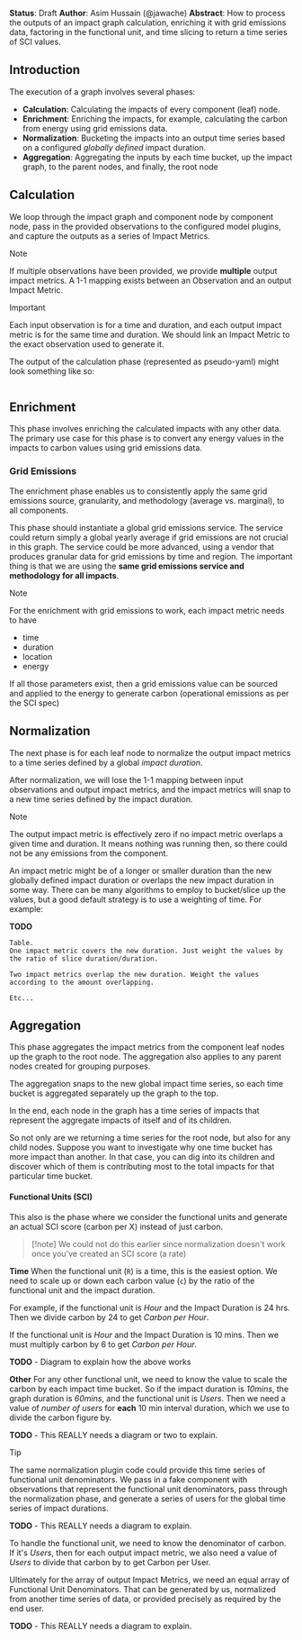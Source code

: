 
**Status**: Draft
**Author**: Asim Hussain (@jawache)
**Abstract**: How to process the outputs of an impact graph calculation, enriching it with grid emissions data, factoring in the functional unit, and time slicing to return a time series of SCI values.

## Introduction

The execution of a  graph involves several phases:

- **Calculation**: Calculating the impacts of every component (leaf) node.
- **Enrichment**: Enriching the impacts, for example, calculating the carbon from energy using grid emissions data.
- **Normalization**: Bucketing the impacts into an output time series based on a configured *globally defined* impact duration.
- **Aggregation**: Aggregating the inputs by each time bucket, up the impact graph, to the parent nodes, and finally, the root node 

## Calculation

We loop through the impact graph and component node by component node, pass in the provided observations to the configured model plugins, and capture the outputs as a series of Impact Metrics.

> [!note] 
> 
> If multiple observations have been provided, we provide **multiple** output impact metrics. A 1-1 mapping exists between an Observation and an output Impact Metric.


> [!important] 
> Each input observation is for a time and duration, and each output impact metric is for the same time and duration. We should link an Impact Metric to the exact observation used to generate it.

The output of the calculation phase (represented as pseudo-yaml) might look something like so:

```yaml
```

## Enrichment

This phase involves enriching the calculated impacts with any other data. The primary use case for this phase is to convert any energy values in the impacts to carbon values using grid emissions data.

### Grid Emissions
The enrichment phase enables us to consistently apply the same grid emissions source, granularity, and methodology (average vs. marginal), to all components.

This phase should instantiate a global grid emissions service. The service could return simply a global yearly average if grid emissions are not crucial in this graph. The service could be more advanced, using a vendor that produces granular data for grid emissions by time and region. The important thing is that we are using the **same grid emissions service and methodology for all impacts**.

> [!note] 
> For the enrichment with grid emissions to work, each impact metric needs to have 
> - time 
> - duration 
> - location 
> - energy
> 
> If all those parameters exist, then a grid emissions value can be sourced and applied to the energy to generate carbon (operational emissions as per the SCI spec)


## Normalization

The next phase is for each leaf node to normalize the output impact metrics to a time series defined by a global *impact duration*.

After normalization, we will lose the 1-1 mapping between input observations and output impact metrics, and the impact metrics will snap to a new time series defined by the impact duration.

>[!note]
> The output impact metric is effectively zero if no impact metric overlaps a given time and duration. It means nothing was running then, so there could not be any emissions from the component.

An impact metric might be of a longer or smaller duration than the new globally defined impact duration or overlaps the new impact duration in some way. There can be many algorithms to employ to bucket/slice up the values, but a good default strategy is to use a weighting of time. For example:

**TODO**

```
Table.
One impact metric covers the new duration. Just weight the values by the ratio of slice duration/duration.

Two impact metrics overlap the new duration. Weight the values according to the amount overlapping.

Etc...
```


## Aggregation

This phase aggregates the impact metrics from the component leaf nodes up the graph to the root node. The aggregation also applies to any parent nodes created for grouping purposes.

The aggregation snaps to the new global impact time series, so each time bucket is aggregated separately up the graph to the top.

In the end, each node in the graph has a time series of impacts that represent the aggregate impacts of itself and of its children.

So not only are we returning a time series for the root node, but also for any child nodes. Suppose you want to investigate why one time bucket has more impact than another. In that case, you can dig into its children and discover which of them is contributing most to the total impacts for that particular time bucket.

#### Functional Units (SCI)
This also is the phase where we consider the functional units and generate an actual SCI score (carbon per X) instead of just carbon.

> [!note] We could not do this earlier since normalization doesn't work once you've created an SCI score (a rate)

**Time**
When the functional unit (`R`) is a time, this is the easiest option. We need to scale up or down each carbon value (`c`) by the ratio of the functional unit and the impact duration.

For example, if the functional unit is *Hour* and the Impact Duration is 24 hrs. Then we divide carbon by 24 to get *Carbon per Hour*.

If the functional unit is *Hour* and the Impact Duration is 10 mins. Then we must multiply carbon by 6 to get *Carbon per Hour*.

**TODO** - Diagram to explain how the above works

**Other**
For any other functional unit, we need to know the value to scale the carbon by each impact time bucket. So if the impact duration is *10mins*, the graph duration is *60mins*, and the functional unit is *Users*. Then we need a value of *number of users* for **each** 10 min interval duration, which we use to divide the carbon figure by.

**TODO** - This REALLY needs a diagram or two to explain.

> [!tip] 
> 
> The same normalization plugin code could provide this time series of functional unit denominators. We pass in a fake component with observations that represent the functional unit denominators, pass through the normalization phase, and generate a series of users for the global time series of impact durations.

**TODO** - This REALLY needs a diagram to explain.

To handle the functional unit, we need to know the denominator of carbon. If it's *Users*, then for each output impact metric, we also need a value of *Users* to divide that carbon by to get Carbon per User.

Ultimately for the array of output Impact Metrics, we need an equal array of Functional Unit Denominators. That can be generated by us, normalized from another time series of data, or provided precisely as required by the end user.

**TODO** - This REALLY needs a diagram to explain.

